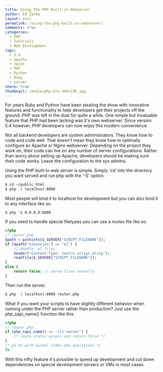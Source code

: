 ```yaml
---
title: Using The PHP Built-in Webserver
author: Ed Zynda
layout: post
permalink: /using-the-php-built-in-webserver/
comments: true
categories:
  - PHP
  - Tutorials
  - Web Development
tags:
  - 5.4
  - apache
  - nginx
  - PHP
  - Python
  - Ruby
  - server
share: true
thumbnail: /media/php-ele-300x195.jpg
---
```

For years Ruby and Python have been stealing the show with innovative features and functionality to help developers get their projects off the ground. PHP was left in the dust for quite a while. One simple but invaluable feature that PHP had been lacking was it's own webserver. Since version 5.4 however, PHP developers can now enjoy this modern convenience.

Not all backend developers are system administrators. They know how to code and code well. That doesn't mean they know how to optimally configure an Apache or Nginx webserver. Depending on the project they work on, their code can live on any number of server configurations. Rather than worry about setting up Apache, developers should be making sure their code works. Leave the configuration to the sys admins.

Using the PHP built-in web server is simple. Simply 'cd' into the directory you want served and run php with the '-S' option.

```bash  
$ cd ~/public_html  
$ php -S localhost:8000  
```

Most people will bind it to localhost for development but you can also bind it to any interface like so.

```  
$ php -S 0.0.0.0:8000  
```

If you need to handle special filetypes you can use a routes file like so.

```php  
<?php
// router.php
$path = pathinfo($_SERVER["SCRIPT_FILENAME"]);
if ($path["extension"] == "el") {
    // Handle .el files
    header("Content-Type: text/x-script.elisp");
    readfile($_SERVER["SCRIPT_FILENAME"]);
}
else {
    return false; // serve files normally
}
```

Then run the server.

```bash  
$ php -S localhost:8000 router.php  
```

What if you want your scripts to have slightly different behavior when running under the PHP server rather than production? Just use the php\_sapi\_name() function like this.

```php  
<?php
// router.php
if (php_sapi_name() == 'cli-server') {
    /* route static assets and return false */
}
/* go on with normal index.php operations */
?>
```

With this nifty feature it's possible to speed up development and cut down dependencies on special development servers or VMs in most cases.

 [1]: http://www.edzynda.com/media/php-ele.jpg
